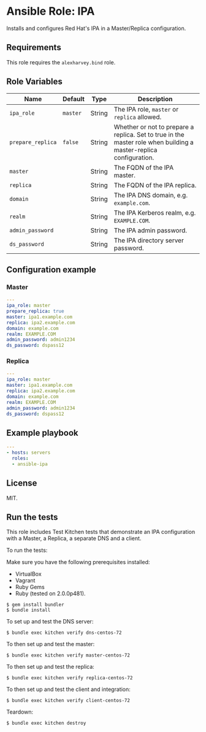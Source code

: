 # Ansible Role: IPA

Installs and configures Red Hat's IPA in a Master/Replica configuration.

## Requirements

This role requires the `alexharvey.bind` role.

## Role Variables

|Name|Default|Type|Description|
|----|----|-----------|-------|
|`ipa_role`|`master`|String|The IPA role, `master` or `replica` allowed.|
|`prepare_replica`|`false`|String|Whether or not to prepare a replica. Set to true in the master role when building a master-replica configuration.|
|`master`||String|The FQDN of the IPA master.|
|`replica`||String|The FQDN of the IPA replica.|
|`domain`||String|The IPA DNS domain, e.g. `example.com`.|
|`realm`||String|The IPA Kerberos realm, e.g. `EXAMPLE.COM`.|
|`admin_password`||String|The IPA admin password.|
|`ds_password`||String|The IPA directory server password.|

## Configuration example

### Master

```yaml
---
ipa_role: master
prepare_replica: true
master: ipa1.example.com
replica: ipa2.example.com
domain: example.com
realm: EXAMPLE.COM
admin_password: admin1234
ds_password: dspass12
```

### Replica

```yaml
---
ipa_role: master
master: ipa1.example.com
replica: ipa2.example.com
domain: example.com
realm: EXAMPLE.COM
admin_password: admin1234
ds_password: dspass12
```

## Example playbook

```yaml
---
- hosts: servers
  roles:
  - ansible-ipa
```

## License

MIT.

## Run the tests

This role includes Test Kitchen tests that demonstrate an IPA configuration with a Master, a Replica, a separate DNS and a client.

To run the tests:

Make sure you have the following prerequisites installed:

* VirtualBox
* Vagrant
* Ruby Gems
* Ruby (tested on 2.0.0p481).

```
$ gem install bundler
$ bundle install
```

To set up and test the DNS server:

```
$ bundle exec kitchen verify dns-centos-72
```

To then set up and test the master:

```
$ bundle exec kitchen verify master-centos-72
```

To then set up and test the replica:

```
$ bundle exec kitchen verify replica-centos-72
```

To then set up and test the client and integration:

```
$ bundle exec kitchen verify client-centos-72
```

Teardown:

```
$ bundle exec kitchen destroy 
```
